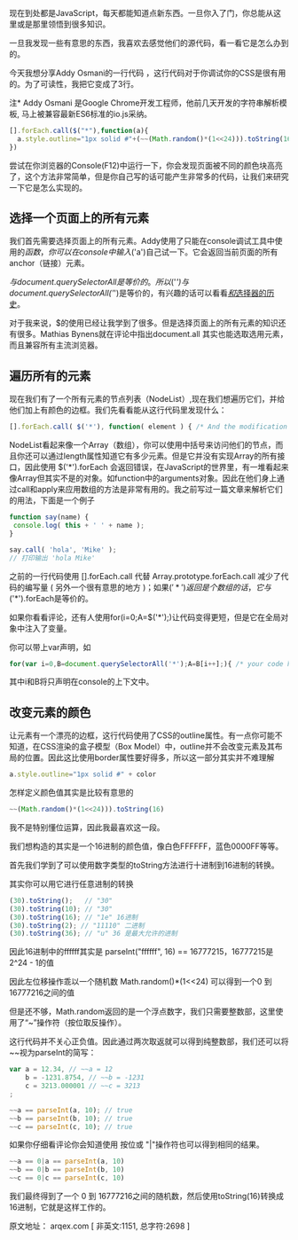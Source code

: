 现在到处都是JavaScript，每天都能知道点新东西。一旦你入了门，你总能从这里或是那里领悟到很多知识。

一旦我发现一些有意思的东西，我喜欢去感觉他们的源代码，看一看它是怎么办到的。

今天我想分享Addy Osmani的一行代码 ，这行代码对于你调试你的CSS是很有用的。为了可读性，我把它变成了3行。

注* Addy Osmani 是Google Chrome开发工程师，他前几天开发的字符串解析模板, 马上被兼容最新ES6标准的io.js采纳。 

```js
[].forEach.call($("*"),function(a){
  a.style.outline="1px solid #"+(~~(Math.random()*(1<<24))).toString(16)
})
```

尝试在你浏览器的Console(F12)中运行一下，你会发现页面被不同的颜色块高亮了，这个方法非常简单，但是你自己写的话可能产生非常多的代码，让我们来研究一下它是怎么实现的。

## 选择一个页面上的所有元素

我们首先需要选择页面上的所有元素。Addy使用了只能在console调试工具中使用的$函数，你可以在console中输入$('a')自己试一下。它会返回当前页面的所有anchor（链接）元素。

$与document.querySelectorAll是等价的。所以$('*')与 document.querySelectorAll('*')是等价的，有兴趣的话可以看看[$和$选择器的历史](http://ourjs.com/detail/54ab768a5695544119000007)。 

对于我来说，$的使用已经让我学到了很多。但是选择页面上的所有元素的知识还有很多。Mathias Bynens就在评论中指出document.all 其实也能选取选用元素，而且兼容所有主流浏览器。

## 遍历所有的元素

现在我们有了一个所有元素的节点列表（NodeList）,现在我们想遍历它们，并给他们加上有颜色的边框。我们先看看能从这行代码里发现什么：
```js
[].forEach.call( $('*'), function( element ) { /* And the modification code here */ });
```

NodeList看起来像一个Array（数组），你可以使用中括号来访问他们的节点，而且你还可以通过length属性知道它有多少元素。但是它并没有实现Array的所有接口，因此使用 $('*').forEach 会返回错误，在JavaScript的世界里，有一堆看起来像Array但其实不是的对象。如function中的arguments对象。因此在他们身上通过call和apply来应用数组的方法是非常有用的。我之前写过一篇文章来解析它们的用法，下面是一个例子
```js
function say(name) {
 console.log( this + ' ' + name );
}

say.call( 'hola', 'Mike' );
// 打印输出 'hola Mike'
```
之前的一行代码使用 [].forEach.call 代替 Array.prototype.forEach.call 减少了代码的编写量 ( 另外一个很有意思的地方 )；如果$('*')返回是个数组的话，它与$('*').forEach是等价的。

如果你看看评论，还有人使用for(i=0;A=$('*');)让代码变得更短，但是它在全局对象中注入了变量。

你可以带上var声明，如
```js
for(var i=0,B=document.querySelectorAll('*');A=B[i++];){ /* your code here */ }
```
其中i和B将只声明在console的上下文中。

## 改变元素的颜色

让元素有一个漂亮的边框，这行代码使用了CSS的outline属性。有一点你可能不知道，在CSS渲染的盒子模型（Box Model）中，outline并不会改变元素及其布局的位置。因此这比使用border属性要好得多，所以这一部分其实并不难理解
```js
a.style.outline="1px solid #" + color
```
怎样定义颜色值其实是比较有意思的
```js
~~(Math.random()*(1<<24))).toString(16)
```
我不是特别懂位运算，因此我最喜欢这一段。

我们想构造的其实是一个16进制的颜色值，像白色FFFFFF，蓝色0000FF等等。

首先我们学到了可以使用数字类型的toString方法进行十进制到16进制的转换。

其实你可以用它进行任意进制的转换
```js
(30).toString();   // "30"
(30).toString(10); // "30"
(30).toString(16); // "1e" 16进制
(30).toString(2); // "11110" 二进制
(30).toString(36); // "u" 36 是最大允许的进制
```
因此16进制中的ffffff其实是 parseInt("ffffff", 16) == 16777215，16777215是2^24 - 1的值

因此左位移操作乖以一个随机数 Math.random()*(1<<24) 可以得到一个0 到 16777216之间的值

但是还不够，Math.random返回的是一个浮点数字，我们只需要整数部，这里使用了“~”操作符（按位取反操作）。

这行代码并不关心正负值。因此通过两次取返就可以得到纯整数部，我们还可以将~~视为parseInt的简写：
```js
var a = 12.34, // ~~a = 12
    b = -1231.8754, // ~~b = -1231
    c = 3213.000001 // ~~c = 3213
;

~~a == parseInt(a, 10); // true
~~b == parseInt(b, 10); // true
~~c == parseInt(c, 10); // true
```
如果你仔细看评论你会知道使用 按位或 "|"操作符也可以得到相同的结果。
```js
~~a == 0|a == parseInt(a, 10)
~~b == 0|b == parseInt(b, 10)
~~c == 0|c == parseInt(c, 10)
```
我们最终得到了一个 0 到 16777216之间的随机数，然后使用toString(16)转换成16进制，它就是这样工作的。



原文地址： arqex.com
[ 非英文:1151, 总字符:2698 ]
